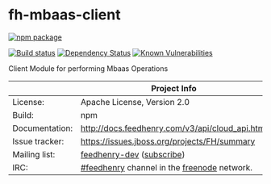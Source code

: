 # fh-mbaas-client

[![npm package](https://nodei.co/npm/fh-mbaas-client.png?downloads=true&downloadRank=true&stars=true)](https://nodei.co/npm/fh-mbaas-client/)

[![Build status](https://img.shields.io/travis/feedhenry/fh-mbaas-client/master.svg?style=flat-square)](https://travis-ci.org/feedhenry/fh-mbaas-client)
[![Dependency Status](https://img.shields.io/david/feedhenry/fh-mbaas-client.svg?style=flat-square)](https://david-dm.org/feedhenry/fh-mbaas-client)
[![Known Vulnerabilities](https://snyk.io/test/npm/fh-mbaas-client/badge.svg?style=flat-square)](https://snyk.io/test/npm/fh-mbaas-client)


Client Module for performing Mbaas Operations

|                 | Project Info  |
| --------------- | ------------- |
| License:        | Apache License, Version 2.0  |
| Build:          | npm  |
| Documentation:  | http://docs.feedhenry.com/v3/api/cloud_api.html  |
| Issue tracker:  | https://issues.jboss.org/projects/FH/summary  |
| Mailing list:   | [feedhenry-dev](https://www.redhat.com/archives/feedhenry-dev/) ([subscribe](https://www.redhat.com/mailman/listinfo/feedhenry-dev))  |
| IRC:            | [#feedhenry](https://webchat.freenode.net/?channels=feedhenry) channel in the [freenode](http://freenode.net/) network.  |

